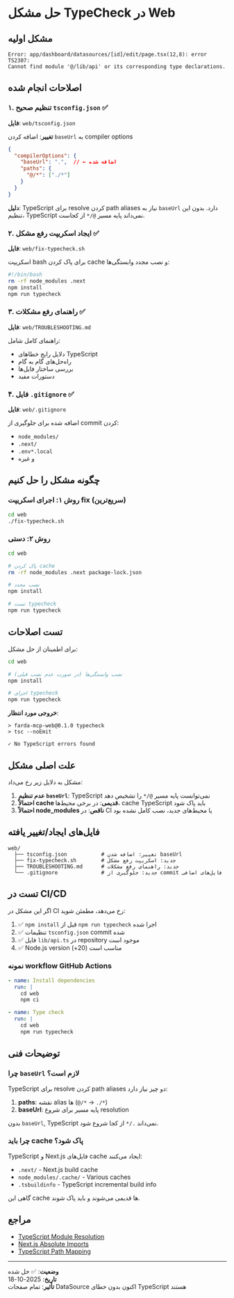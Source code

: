 # حل مشکل TypeCheck در Web

## مشکل اولیه

```
Error: app/dashboard/datasources/[id]/edit/page.tsx(12,8): error TS2307: 
Cannot find module '@/lib/api' or its corresponding type declarations.
```

## اصلاحات انجام شده

### ۱. تنظیم صحیح `tsconfig.json` ✅

**فایل**: `web/tsconfig.json`

**تغییر**: اضافه کردن `baseUrl` به compiler options

```json
{
  "compilerOptions": {
    "baseUrl": ".",  // ← اضافه شده
    "paths": {
      "@/*": ["./*"]
    }
  }
}
```

**دلیل**: TypeScript برای resolve کردن path aliases نیاز به `baseUrl` دارد. بدون این تنظیم، TypeScript نمی‌داند پایه مسیر `@/*` از کجاست.

### ۲. ایجاد اسکریپت رفع مشکل ✅

**فایل**: `web/fix-typecheck.sh`

اسکریپت bash برای پاک کردن cache و نصب مجدد وابستگی‌ها:

```bash
#!/bin/bash
rm -rf node_modules .next
npm install
npm run typecheck
```

### ۳. راهنمای رفع مشکلات ✅

**فایل**: `web/TROUBLESHOOTING.md`

راهنمای کامل شامل:
- دلایل رایج خطاهای TypeScript
- راه‌حل‌های گام به گام
- بررسی ساختار فایل‌ها
- دستورات مفید

### ۴. فایل `.gitignore` ✅

**فایل**: `web/.gitignore`

اضافه شده برای جلوگیری از commit کردن:
- `node_modules/`
- `.next/`
- `.env*.local`
- و غیره

## چگونه مشکل را حل کنیم

### روش ۱: اجرای اسکریپت fix (سریع‌ترین)

```bash
cd web
./fix-typecheck.sh
```

### روش ۲: دستی

```bash
cd web

# پاک کردن cache
rm -rf node_modules .next package-lock.json

# نصب مجدد
npm install

# تست typecheck
npm run typecheck
```

## تست اصلاحات

برای اطمینان از حل مشکل:

```bash
cd web

# نصب وابستگی‌ها (در صورت عدم نصب قبلی)
npm install

# اجرای typecheck
npm run typecheck
```

**خروجی مورد انتظار**:
```
> farda-mcp-web@0.1.0 typecheck
> tsc --noEmit

✓ No TypeScript errors found
```

## علت اصلی مشکل

مشکل به دلایل زیر رخ می‌داد:

1. **عدم تنظیم `baseUrl`**: TypeScript نمی‌توانست پایه مسیر `@/*` را تشخیص دهد
2. **احتمالاً cache قدیمی**: در برخی محیط‌ها، cache TypeScript باید پاک شود
3. **احتمالاً node_modules ناقص**: در CI یا محیط‌های جدید، نصب کامل نشده بود

## فایل‌های ایجاد/تغییر یافته

```
web/
  ├── tsconfig.json           # تغییر: اضافه شدن baseUrl
  ├── fix-typecheck.sh        # جدید: اسکریپت رفع مشکل
  ├── TROUBLESHOOTING.md      # جدید: راهنمای رفع مشکلات
  └── .gitignore              # جدید: جلوگیری از commit فایل‌های اضافی
```

## تست در CI/CD

اگر این مشکل در CI رخ می‌دهد، مطمئن شوید:

1. ✅ `npm install` قبل از `npm run typecheck` اجرا شده
2. ✅ تنظیمات `tsconfig.json` commit شده
3. ✅ فایل `lib/api.ts` در repository موجود است
4. ✅ Node.js version مناسب است (20+)

### نمونه workflow GitHub Actions

```yaml
- name: Install dependencies
  run: |
    cd web
    npm ci

- name: Type check
  run: |
    cd web
    npm run typecheck
```

## توضیحات فنی

### چرا `baseUrl` لازم است؟

TypeScript برای resolve کردن path aliases دو چیز نیاز دارد:

1. **paths**: نقشه alias ها (`@/*` → `./*`)
2. **baseUrl**: پایه مسیر برای شروع resolution

بدون `baseUrl`, TypeScript نمی‌داند `./*` از کجا شروع شود.

### چرا باید cache پاک شود؟

TypeScript و Next.js فایل‌های cache ایجاد می‌کنند:
- `.next/` - Next.js build cache
- `node_modules/.cache/` - Various caches
- `.tsbuildinfo` - TypeScript incremental build info

گاهی این cache ها قدیمی می‌شوند و باید پاک شوند.

## مراجع

- [TypeScript Module Resolution](https://www.typescriptlang.org/docs/handbook/module-resolution.html)
- [Next.js Absolute Imports](https://nextjs.org/docs/app/building-your-application/configuring/absolute-imports-and-module-aliases)
- [TypeScript Path Mapping](https://www.typescriptlang.org/tsconfig#paths)

---

**وضعیت**: ✅ حل شده  
**تاریخ**: 2025-10-18  
**تأثیر**: تمام صفحات DataSource اکنون بدون خطای TypeScript هستند
